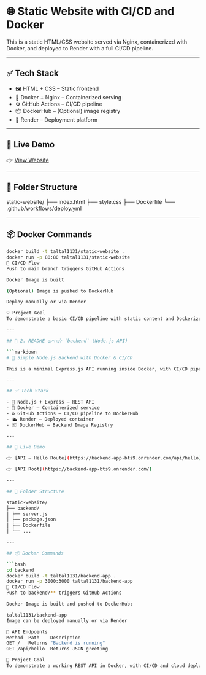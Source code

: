 # 🌐 Static Website with CI/CD and Docker

This is a static HTML/CSS website served via Nginx, containerized with Docker, and deployed to Render with a full CI/CD pipeline.

---

## ✅ Tech Stack

- 🖼️ HTML + CSS – Static frontend
- 🐳 Docker + Nginx – Containerized serving
- ⚙️ GitHub Actions – CI/CD pipeline
- 📦 DockerHub – (Optional) image registry
- 🚀 Render – Deployment platform

---

## 🔗 Live Demo

👉 [View Website](https://static-website-emi3.onrender.com/)

---

## 📁 Folder Structure

static-website/
├── index.html
├── style.css
├── Dockerfile
└── .github/workflows/deploy.yml

---

## 📦 Docker Commands

```bash
docker build -t taltal1131/static-website .
docker run -p 80:80 taltal1131/static-website
🚀 CI/CD Flow
Push to main branch triggers GitHub Actions

Docker Image is built

(Optional) Image is pushed to DockerHub

Deploy manually or via Render

💡 Project Goal
To demonstrate a basic CI/CD pipeline with static content and Dockerized infrastructure.

---

## 📝 2. README לפרויקט `backend` (Node.js API)

```markdown
# 🧠 Simple Node.js Backend with Docker & CI/CD

This is a minimal Express.js API running inside Docker, with CI/CD pipeline to DockerHub, and deployment to Render.

---

## ✅ Tech Stack

- 🚀 Node.js + Express – REST API
- 🐳 Docker – Containerized service
- ⚙️ GitHub Actions – CI/CD pipeline to DockerHub
- 🛳️ Render – Deployed container
- 📦 DockerHub – Backend Image Registry

---

## 🔗 Live Demo

👉 [API – Hello Route](https://backend-app-bts9.onrender.com/api/hello)

👉 [API Root](https://backend-app-bts9.onrender.com/)

---

## 📁 Folder Structure

static-website/
├── backend/
│ ├── server.js
│ ├── package.json
│ ├── Dockerfile
│ └── ...

---

## 📦 Docker Commands

```bash
cd backend
docker build -t taltal1131/backend-app .
docker run -p 3000:3000 taltal1131/backend-app
🚀 CI/CD Flow
Push to backend/** triggers GitHub Actions

Docker Image is built and pushed to DockerHub:

taltal1131/backend-app
Image can be deployed manually or via Render

📌 API Endpoints
Method	Path	Description
GET	/	Returns "Backend is running"
GET	/api/hello	Returns JSON greeting

🎯 Project Goal
To demonstrate a working REST API in Docker, with CI/CD and cloud deployment.
